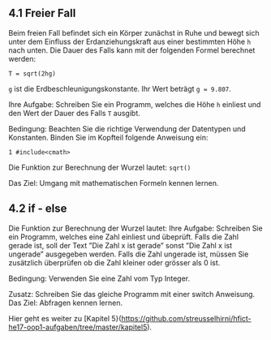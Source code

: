 ## 4.1 Freier Fall
Beim freien Fall befindet sich ein Körper zunächst in Ruhe und bewegt sich unter dem Einfluss
der Erdanziehungskraft aus einer bestimmten Höhe `h` nach unten. Die Dauer des Falls kann
mit der folgenden Formel berechnet werden:

    T = sqrt(2hg)
    
`g` ist die Erdbeschleunigungskonstante. Ihr Wert beträgt `g = 9.807`.

Ihre Aufgabe: Schreiben Sie ein Programm, welches die Höhe `h` einliest und den Wert
der Dauer des Falls `T` ausgibt.

Bedingung: Beachten Sie die richtige Verwendung der Datentypen und Konstanten. 
Binden Sie im Kopfteil folgende Anweisung ein: 
    
    1 #include<cmath>

Die Funktion zur Berechnung der Wurzel lautet: `sqrt()`

Das Ziel: Umgang mit mathematischen Formeln kennen lernen. 

## 4.2 if - else
Die Funktion zur Berechnung der Wurzel lautet:
Ihre Aufgabe: Schreiben Sie ein Programm, welches eine Zahl einliest und übeprüft.
Falls die Zahl gerade ist, soll der Text ”Die Zahl x ist gerade” sonst ”Die Zahl x ist ungerade” ausgegeben werden.
Falls die Zahl ungerade ist, müssen Sie zusätzlich überprüfen ob die Zahl kleiner oder grösser als 0 ist.

Bedingung: Verwenden Sie eine Zahl vom Typ Integer.

Zusatz: Schreiben Sie das gleiche Programm mit einer switch Anweisung. Das Ziel: Abfragen kennen lernen.

Hier geht es weiter zu [Kapitel 5}(https://github.com/streusselhirni/hfict-he17-oop1-aufgaben/tree/master/kapitel5).
